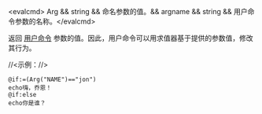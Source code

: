 \<evalcmd\> Arg && string && 命名参数的值。&& argname && string && 用户命令参数的名称。\</evalcmd\>

返回 [用户命令](/Manual/customize/the_customize_dialog/user_commands.zh.md) 参数的值。因此，用户命令可以用求值器基于提供的参数值，修改其行为。

//<示例：//>

    @if:=(Arg("NAME")=="jon")
    echo嗨，乔恩！
    @if:else
    echo你是谁？